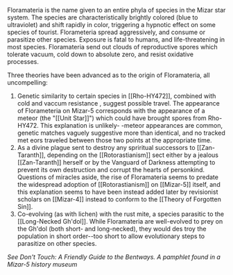 Floramateria is the name given to an entire phyla of species in the Mizar star system. The species are characteristically brightly colored (blue to ultraviolet) and shift rapidly in color, triggering a hypnotic effect on some species of tourist. Florameteria spread aggressively, and consume or parasitize other species. Exposure is fatal to humans, and life-threatening in most species. Floramateria send out clouds of reproductive spores which tolerate vacuum, cold down to absolute zero, and resist oxidative processes.

Three theories have been advanced as to the origin of Floramateria, all uncompelling:

1. Genetic similarity to certain species in [[Rho-HY472]], combined with cold and vaccum resistance
, suggest possible travel. The appearance of Florameteria on Mizar-5 corresponds with the appearance of a
meteor (the "[[Unit Star]]") which could have brought spores from Rho-HY472. This explanation is unlikely-
-meteor appearances are common, genetic matches vaguely suggestive more than identical, and no tracked met
eors traveled between those two points at the appropriate time.
2. As a divine plague sent to destroy any spriritual successors to [[Zan-Taranth]], depending on the [[Rotorastianism]] sect either by a jealous [[Zan-Taranth]] herself or by the Vanguard of Darkness attempting to prevent its own destruction and corrupt the hearts of personkind. Questions of miracles aside, the rise of Floramateria seems to predate the widespread adoption of [[Rotorastianism]] on [[Mizar-5]] itself, and this explanation seems to have been instead added later by revisionist scholars on [[Mizar-4]] instead to conform to the [[Theory of Forgotten Sin]].
3. Co-evolving (as with lichen) with the rust mite, a species parasitic to the [[Long-Necked Gh'dol]]. While Floramateria are well-evolved to prey on the Gh'dol (both short- and long-necked), they would des
troy the population in short order--too short to allow evolutionary steps to parasitize on other species.

*See Don't Touch: A Friendly Guide to the Bentways. A pamphlet found in a Mizar-5 history museum*